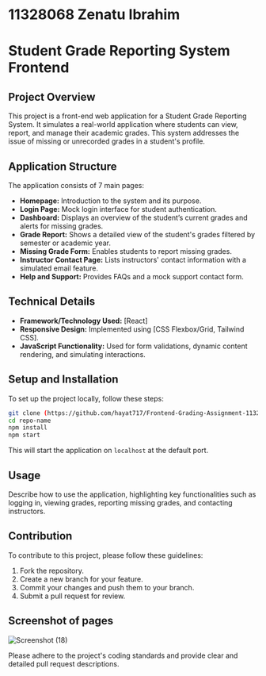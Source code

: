 # 11328068 Zenatu Ibrahim

# Student Grade Reporting System Frontend

## Project Overview

This project is a front-end web application for a Student Grade Reporting System. It simulates a real-world application where students can view, report, and manage their academic grades. This system addresses the issue of missing or unrecorded grades in a student's profile.

## Application Structure

The application consists of 7 main pages:

- **Homepage:** Introduction to the system and its purpose.
- **Login Page:** Mock login interface for student authentication.
- **Dashboard:** Displays an overview of the student’s current grades and alerts for missing grades.
- **Grade Report:** Shows a detailed view of the student's grades filtered by semester or academic year.
- **Missing Grade Form:** Enables students to report missing grades.
- **Instructor Contact Page:** Lists instructors' contact information with a simulated email feature.
- **Help and Support:** Provides FAQs and a mock support contact form.

## Technical Details

- **Framework/Technology Used:** [React]
- **Responsive Design:** Implemented using [CSS Flexbox/Grid, Tailwind CSS].
- **JavaScript Functionality:** Used for form validations, dynamic content rendering, and simulating interactions.

## Setup and Installation

To set up the project locally, follow these steps:

```bash
git clone (https://github.com/hayat717/Frontend-Grading-Assignment-11328068_DCIT205.git)
cd repo-name
npm install
npm start
```

This will start the application on `localhost` at the default port.

## Usage

Describe how to use the application, highlighting key functionalities such as logging in, viewing grades, reporting missing grades, and contacting instructors.

## Contribution

To contribute to this project, please follow these guidelines:
1. Fork the repository.
2. Create a new branch for your feature.
3. Commit your changes and push them to your branch.
4. Submit a pull request for review.

 ## Screenshot of pages
 
![Screenshot (18)](https://github.com/hayat717/Frontend-Grading-Assignment-11328068_DCIT205/assets/143534124/6362468b-2b8e-4970-8835-9d0f451ce1ae)


Please adhere to the project's coding standards and provide clear and detailed pull request descriptions.
